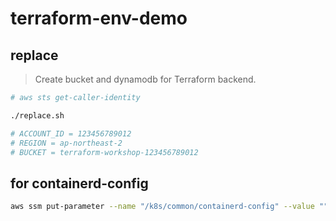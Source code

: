 # terraform-env-demo

## replace

> Create bucket and dynamodb for Terraform backend.

```bash
# aws sts get-caller-identity

./replace.sh

# ACCOUNT_ID = 123456789012
# REGION = ap-northeast-2
# BUCKET = terraform-workshop-123456789012
```

## for containerd-config

```bash
aws ssm put-parameter --name "/k8s/common/containerd-config" --value ""  --type SecureString --overwrite | jq .
```
